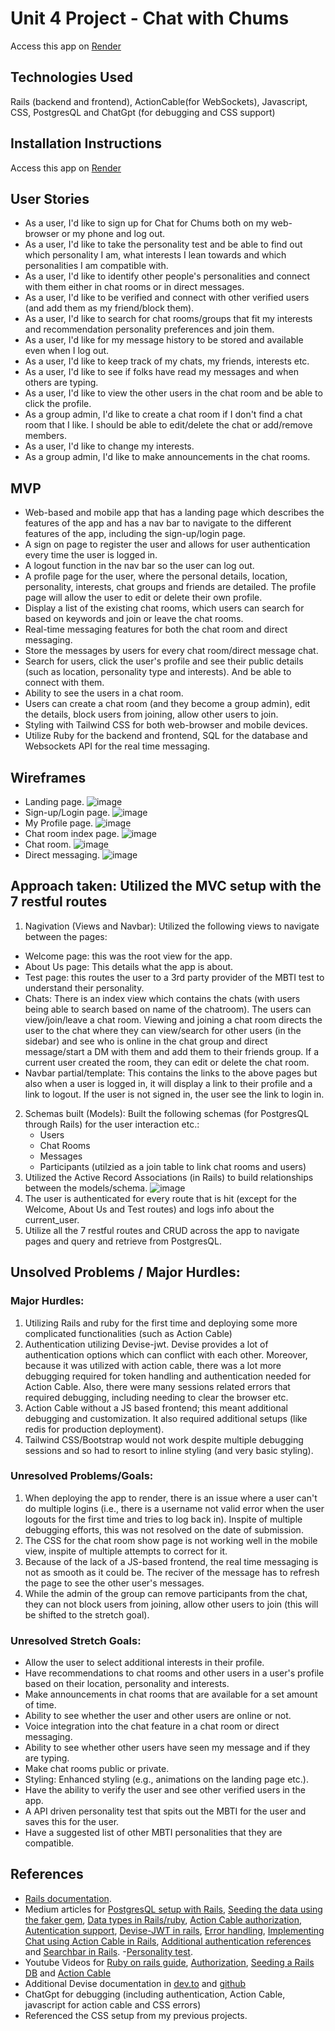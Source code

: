 # Unit 4 Project - Chat with Chums
Access this app on [Render](https://chat-with-chums-1.onrender.com/)

## Technologies Used
Rails (backend and frontend), ActionCable(for WebSockets), Javascript, CSS, PostgresQL and ChatGpt (for debugging and CSS support)

## Installation Instructions
Access this app on [Render](https://chat-with-chums-1.onrender.com/)

## User Stories
- As a user, I'd like to sign up for Chat for Chums both on my web-browser or my phone and log out.
- As a user, I'd like to take the personality test and be able to find out which personality I am, what interests I lean towards and which personalities I am compatible with.
- As a user, I'd like to identify other people's personalities and connect with them either in chat rooms or in direct messages.
- As a user, I'd like to be verified and connect with other verified users (and add them as my friend/block them).
- As a user, I'd like to search for chat rooms/groups that fit my interests and recommendation personality preferences and join them.
- As a user,  I'd like for my message history to be stored and available even when I log out.
- As a user, I'd like to keep track of my chats, my friends, interests etc.
- As a user, I'd like to see if folks have read my messages and when others are typing.
- As a user, I'd like to view the other users in the chat room and be able to click the profile.
- As a group admin, I'd like to create a chat room if I don't find a chat room that I like. I should be able to edit/delete the chat or add/remove members.
- As a user, I'd like to change my interests.
- As a group admin, I'd like to make announcements in the chat rooms.

## MVP
- Web-based and mobile app that has a landing page which describes the features of the app and has a nav bar to navigate to the different features of the app, including the sign-up/login page.
- A sign on page to register the user and allows for user authentication every time the user is logged in.
- A logout function in the nav bar so the user can log out.
- A profile page for the user, where the personal details, location, personality, interests, chat groups and friends are detailed. The profile page will allow the user to edit or delete their own profile.
- Display a list of the existing chat rooms, which users can search for based on keywords and join or leave the chat rooms.
- Real-time messaging features for both the chat room and direct messaging.
- Store the messages by users for every chat room/direct message chat.
- Search for users, click the user's profile and see their public details (such as location, personality type and interests). And be able to connect with them.
- Ability to see the users in a chat room.
- Users can create a chat room (and they become a group admin), edit the details, block users from joining, allow other users to join.
- Styling with Tailwind CSS for both web-browser and mobile devices.
- Utilize Ruby for the backend and frontend, SQL for the database and Websockets API for the real time messaging.

## Wireframes
- Landing page.
![image](https://media.git.generalassemb.ly/user/51651/files/3992dcaf-a360-4b6e-ad14-3a8e7b6961fb)
- Sign-up/Login page.
![image](https://media.git.generalassemb.ly/user/51651/files/8b41c4d6-cc2c-43a4-8761-cabd5741f383)
- My Profile page.
![image](https://media.git.generalassemb.ly/user/51651/files/75929ccf-d4cc-4146-8e16-dfdd47ea9222)
- Chat room index page.
![image](https://media.git.generalassemb.ly/user/51651/files/48fcedb8-6eac-48a5-9e1e-9297b74d33e9)
- Chat room.
![image](https://media.git.generalassemb.ly/user/51651/files/c5a63261-b6e0-4a96-840c-b75557292c83)
- Direct messaging.
![image](https://media.git.generalassemb.ly/user/51651/files/7ddc3792-3c93-4401-9552-f36897045099)


## Approach taken: Utilized the MVC setup with the 7 restful routes
1. Nagivation (Views and Navbar):
Utilized the following views to navigate between the pages:
- Welcome page: this was the root view for the app.
- About Us page: This details what the app is about.
- Test page: this routes the user to a 3rd party provider of the MBTI test to understand their personality.
- Chats: There is an index view which contains the chats (with users being able to search based on name of the chatroom). The users can view/join/leave a chat room. Viewing and joining a chat room directs the user to the chat where they can view/search for other users (in the sidebar) and see who is online in the chat group and direct message/start a DM with them and add them to their friends group. If a current user created the room, they can edit or delete the chat room.
- Navbar partial/template: This contains the links to the above pages but also when a user is logged in, it will display a link to their profile and a link to logout. If the user is not signed in, the user see the link to login in.
2. Schemas built (Models):
   Built the following schemas (for PostgresQL through Rails) for the user interaction etc.:
   - Users
   - Chat Rooms
   - Messages
   - Participants (utilzied as a join table to link chat rooms and users)    
3. Utilized the Active Record Associations (in Rails) to build relationships between the models/schema.
  ![image](https://media.git.generalassemb.ly/user/51651/files/9ee951e1-81d1-4972-8e21-26dbece97b49)
6. The user is authenticated for every route that is hit (except for the Welcome, About Us and Test routes) and logs info about the current_user.
7. Utilize all the 7 restful routes and CRUD across the app to navigate pages and query and retrieve from PostgresQL.


## Unsolved Problems / Major Hurdles:
### Major Hurdles:
1. Utilizing Rails and ruby for the first time and deploying some more complicated functionalities (such as Action Cable)
1. Authentication utilizing Devise-jwt. Devise provides a lot of authentication options which can conflict with each other. Moreover, because it was utilized with action cable, there was a lot more debugging required for token handling and authentication needed for Action Cable. Also, there were many sessions related errors that required debugging, including needing to clear the browser etc.
2. Action Cable without a JS based frontend; this meant additional debugging and customization. It also required additional setups (like redis for production deployment).
3. Tailwind CSS/Bootstrap would not work despite multiple debugging sessions and so had to resort to inline styling (and very basic styling).

### Unresolved Problems/Goals:
1. When deploying the app to render, there is an issue where a user can't do multiple logins (i.e., there is a username not valid error when the user logouts for the first time and tries to log back in). Inspite of multiple debugging efforts, this was not resolved on the date of submission.
2. The CSS for the chat room show page is not working well in the mobile view, inspite of multiple attempts to correct for it.
3. Because of the lack of a JS-based frontend, the real time messaging is not as smooth as it could be. The reciver of the message has to refresh the page to see the other user's messages. 
4. While the admin of the group can remove participants from the chat, they can not block users from joining, allow other users to join (this will be shifted to the stretch goal).


### Unresolved Stretch Goals:
- Allow the user to select additional interests in their profile.
- Have recommendations to chat rooms and other users in a user's profile based on their location, personality and interests.
- Make announcements in chat rooms that are available for a set amount of time.
- Ability to see whether the user and other users are online or not.
- Voice integration into the chat feature in a chat room or direct messaging.
- Ability to see whether other users have seen my message and if they are typing.
- Make chat rooms public or private.
- Styling: Enhanced styling (e.g., animations on the landing page etc.).
- Have the ability to verify the user and see other verified users in the app.
- A API driven personality test that spits out the MBTI for the user and saves this for the user.
- Have a suggested list of other MBTI personalities that they are compatible.

## References
- [Rails documentation](https://guides.rubyonrails.org/index.html).
- Medium articles for [PostgresQL setup with Rails](https://medium.com/@laasrisaid34/step-by-step-guide-to-creating-a-ruby-on-rails-application-with-postgresql-46fef05c212b), [Seeding the data using the faker gem](https://medium.com/@isaacfalkenstine/using-faker-in-a-rails-application-9f6667255b38), [Data types in Rails/ruby](https://jmknopf1007.medium.com/an-overview-of-the-rails-data-types-8686f5225d6f), [Action Cable authorization](https://itnext.io/actioncable-authentication-in-a-token-based-rails-api-f9cc4b8bf560), [Autentication support](https://medium.com/@tpstar/password-digest-column-in-user-migration-table-871ff9120a5), [Devise-JWT in rails](https://benmukebo.medium.com/user-authentication-app-in-ruby-on-rails-with-devise-jwt-tutorial-adabebebd83e), [Error handling](https://medium.com/@zahidensari116/7-ways-of-effective-error-handling-in-ruby-best-practices-and-strategies-a10454f4bd51), [Implementing Chat using Action Cable in Rails](https://bashiralhanshali.medium.com/how-to-implement-real-time-messaging-in-rails-6-using-action-cable-c8bfdde892ee), [Additional authentication references](https://medium.com/swlh/auth-with-json-web-tokens-bcrypt-part-i-rails-3afd71751ea) and [Searchbar in Rails](https://medium.com/swlh/creating-a-search-bar-for-a-rails-application-fbf5bfc47268).
-[Personality test](https://www.16personalities.com/free-personality-test).
- Youtube Videos for [Ruby on rails guide](https://www.youtube.com/watch?v=fmyvWz5TUWg&t=1569s), [Authorization](https://www.youtube.com/watch?v=Hb9WtQf9K60), [Seeding a Rails DB](https://www.youtube.com/watch?v=eR07DB-GUJ8) and [Action Cable](https://www.youtube.com/watch?v=GdbazkAczTo)
- Additional Devise documentation in [dev.to](https://dev.to/dhintz89/devise-and-jwt-in-rails-2mlj) and [github](https://github.com/waiting-for-dev/devise-jwt?tab=readme-ov-file)
- ChatGpt for debugging (including authentication, Action Cable, javascript for action cable and CSS errors)
- Referenced the CSS setup from my previous projects.
